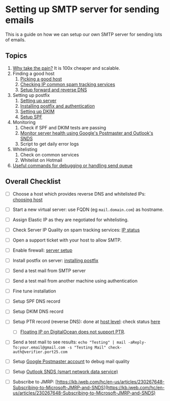 # Setting up SMTP server for sending emails

This is a guide on how we can setup our own SMTP server for sending lots of emails.


## Topics

1. [Why take the pain?](./why-smtp.md) It is 100x cheaper and scalable.
2. Finding a good host
    1. [Picking a good host](./choosing-host.md)
    2. [Checking IP common spam tracking services](./ip-status.md)
    3. [Setup forward and reverse DNS](./dns-setup.md)
3. Setting up postfix
    1. [Setting up server](./server-setup.md)
    2. [Installing postfix and authentication](./setting-up-postfix.md)
    3. [Setting up DKIM](./setting-up-dkim.md)
    4. [Setup SPF](./spf.md)
4. Monitoring
    1. Check if SPF and DKIM tests are passing
    2. [Monitor server health using Google's Postmaster and Outlook's SNDS](./monitoring-services.md)
    4. Script to get daily error logs
5. Whitelisting
    1. Check on common services
    2. Whitelist on Hotmail
6. [Useful commands for debugging or handling send queue](./postfix-commands.md)


## Overall Checklist
- [ ] Choose a host which provides reverse DNS and whitelisted IPs: [choosing host](./choosing-host.md)
- [ ] Start a new virtual server: use FQDN (eg `mail.domain.com`) as hostname.
- [ ]  Assign Elastic IP as they are negotiated for whitelisting.
- [ ]  Check Server IP Quality on spam tracking services: [IP status](./ip-status.md)

- [ ] Open a support ticket with your host to allow SMTP.
- [ ] Enable firewall: [server setup](./server-setup.md)
- [ ] Install postfix on server: [installing postfix](./setting-up-postfix.md)
- [ ] Send a test mail from SMTP server
- [ ] Send a test mail from another machine using authentication

- [ ] Fine tune installation
- [ ] Setup SPF DNS record
- [ ] Setup DKIM DNS record
- [ ] Setup PTR record (reverse DNS): done at [host level](http://joshua5201.github.io/blog/2015/06/06/setting-up-reverse-dns-ptr-record-in-digitalocean/): check status [here](https://mxtoolbox.com/SuperTool.aspx?action=ptr%3a159.65.157.119&run=toolpage#)
    - [ ]  [Floating IP on DigitalOcean does not support PTR](https://www.digitalocean.com/community/questions/how-do-i-set-the-ptr-for-a-floating-ip).
- [ ]  Send a test mail to see results: `echo "Testing" | mail -aReply-To:your.email@gmail.com -s "Testing Mail" check-auth@verifier.port25.com`

- [ ]  Setup [Google Postmaster account](https://postmaster.google.com/u/0/dashboards#do=screener.in&st=domainReputation&dr=7) to debug mail quality
- [ ]  Setup [Outlook SNDS (smart network data service)](https://sendersupport.olc.protection.outlook.com/snds/index.aspx?wa=wsignin1.0)
- [ ]  Subscribe to JMRP: [https://kb.iweb.com/hc/en-us/articles/230267648-Subscribing-to-Microsoft-JMRP-and-SNDS](https://kb.iweb.com/hc/en-us/articles/230267648-Subscribing-to-Microsoft-JMRP-and-SNDS)
